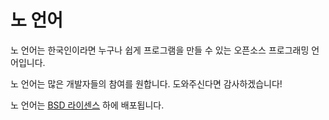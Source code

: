 # 노 언어

노 언어는 한국인이라면 누구나 쉽게 프로그램을 만들 수 있는 오픈소스 프로그래밍 언어입니다.

노 언어는 많은 개발자들의 참여를 원합니다. 도와주신다면 감사하겠습니다!

노 언어는 [BSD 라이센스](LICENSE) 하에 배포됩니다.
